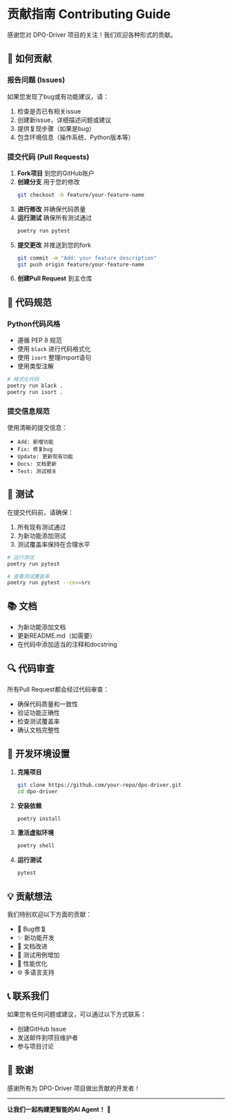 # 贡献指南 Contributing Guide

感谢您对 DPO-Driver 项目的关注！我们欢迎各种形式的贡献。

## 🤝 如何贡献

### 报告问题 (Issues)

如果您发现了bug或有功能建议，请：

1. 检查是否已有相关issue
2. 创建新issue，详细描述问题或建议
3. 提供复现步骤（如果是bug）
4. 包含环境信息（操作系统、Python版本等）

### 提交代码 (Pull Requests)

1. **Fork项目** 到您的GitHub账户
2. **创建分支** 用于您的修改
   ```bash
   git checkout -b feature/your-feature-name
   ```
3. **进行修改** 并确保代码质量
4. **运行测试** 确保所有测试通过
   ```bash
   poetry run pytest
   ```
5. **提交更改** 并推送到您的fork
   ```bash
   git commit -m "Add: your feature description"
   git push origin feature/your-feature-name
   ```
6. **创建Pull Request** 到主仓库

## 📝 代码规范

### Python代码风格

- 遵循 PEP 8 规范
- 使用 `black` 进行代码格式化
- 使用 `isort` 整理import语句
- 使用类型注解

```bash
# 格式化代码
poetry run black .
poetry run isort .
```

### 提交信息规范

使用清晰的提交信息：

- `Add: 新增功能`
- `Fix: 修复bug`
- `Update: 更新现有功能`
- `Docs: 文档更新`
- `Test: 测试相关`

## 🧪 测试

在提交代码前，请确保：

1. 所有现有测试通过
2. 为新功能添加测试
3. 测试覆盖率保持在合理水平

```bash
# 运行测试
poetry run pytest

# 查看测试覆盖率
poetry run pytest --cov=src
```

## 📚 文档

- 为新功能添加文档
- 更新README.md（如需要）
- 在代码中添加适当的注释和docstring

## 🔍 代码审查

所有Pull Request都会经过代码审查：

- 确保代码质量和一致性
- 验证功能正确性
- 检查测试覆盖率
- 确认文档完整性

## 🎯 开发环境设置

1. **克隆项目**
   ```bash
   git clone https://github.com/your-repo/dpo-driver.git
   cd dpo-driver
   ```

2. **安装依赖**
   ```bash
   poetry install
   ```

3. **激活虚拟环境**
   ```bash
   poetry shell
   ```

4. **运行测试**
   ```bash
   pytest
   ```

## 💡 贡献想法

我们特别欢迎以下方面的贡献：

- 🐛 Bug修复
- ✨ 新功能开发
- 📝 文档改进
- 🧪 测试用例增加
- 🔧 性能优化
- 🌐 多语言支持

## 📞 联系我们

如果您有任何问题或建议，可以通过以下方式联系：

- 创建GitHub Issue
- 发送邮件到项目维护者
- 参与项目讨论

## 🙏 致谢

感谢所有为 DPO-Driver 项目做出贡献的开发者！

---

**让我们一起构建更智能的AI Agent！** 🚀
